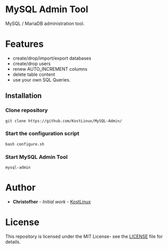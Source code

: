 # MySQL Admin Tool

MySQL / MariaDB administration tool.
# Features
- create/drop/import/export databases 
- create/drop users 
- renew AUTO_INCREMENT columns 
- delete table content
- use your own SQL Queries.

## Installation

### Clone repository
```
git clone https://github.com/KostLinux/MySQL-Admin/
```
### Start the configuration script
```
bash configure.sh
```
### Start MySQL Admin Tool
```
mysql-admin
```

# Author
* **Christofher** - *Initial work* - [KostLinux](https://github.com/KostLinux)

# License
This repository is licensed under the MIT License- see the [LICENSE](LICENSE.md) file for details.
